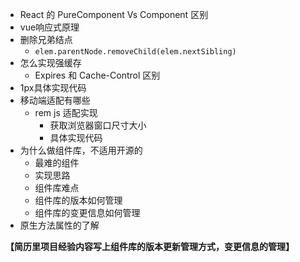 * React 的 PureComponent Vs Component 区别
* vue响应式原理
* 删除兄弟结点
  - `elem.parentNode.removeChild(elem.nextSibling)`
* 怎么实现强缓存
  - Expires 和 Cache-Control 区别
* 1px具体实现代码
* 移动端适配有哪些
  - rem js 适配实现
    - 获取浏览器窗口尺寸大小
    - 具体实现代码
* 为什么做组件库，不适用开源的
  - 最难的组件
  - 实现思路
  - 组件库难点
  - 组件库的版本如何管理
  - 组件库的变更信息如何管理
* 原生方法属性的了解

**【简历里项目经验内容写上组件库的版本更新管理方式，变更信息的管理】**